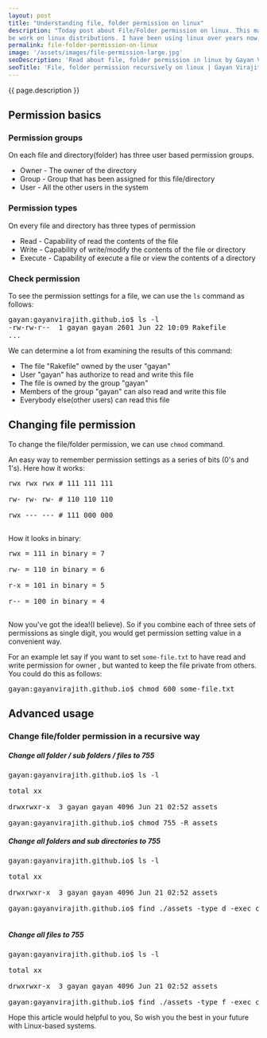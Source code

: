 ```yaml
---
layout: post
title: "Understanding file, folder permission on linux"
description: "Today post about File/Folder permission on linux. This may be helpful for newbies who likely to
be work on linux distributions. I have been using linux over years now, so for me it is better than the other platforms."
permalink: file-folder-permission-on-linux
image: '/assets/images/file-permission-large.jpg'
seoDescription: 'Read about file, folder permission in linux by Gayan Virajith'
seoTitle: 'File, folder permission recursively on linux | Gayan Virajith'
---
```


{{ page.description }}

## Permission basics

### Permission groups

On each file and directory(folder) has three user based permission groups.

- Owner - The owner of the directory
- Group - Group that has been assigned for this file/directory
- User  - All the other users in the system

### Permission types

On every file and directory has three types of permission

- Read      - Capability of read the contents of the file
- Write     - Capability of write/modify the contents of the file or directory
- Execute   - Capability of execute a file or view the contents of a directory

### Check permission

To see the permission settings for a file, we can use the `ls` command as follows:

<pre class="terminal">
gayan:gayanvirajith.github.io$ ls -l
-rw-rw-r--  1 gayan gayan 2601 Jun 22 10:09 Rakefile
...
</pre>

We can determine a lot from examining the results of this command:

-   The file "Rakefile" owned by the user "gayan"
-   User "gayan" has authorize to read and write this file
-   The file is owned by the group "gayan"
-   Members of the group "gayan" can also read and write this file
-   Everybody else(other users) can read this file

## Changing file permission

To change the file/folder permission, we can use `chmod` command.

An easy way to remember permission settings as a series of bits (0's and 1's). Here how it works:

<pre>
rwx rwx rwx # 111 111 111<br/>
rw- rw- rw- # 110 110 110<br/>
rwx --- --- # 111 000 000<br/>
</pre>

How it looks in binary:

<pre>
rwx = 111 in binary = 7<br/>
rw- = 110 in binary = 6<br/>
r-x = 101 in binary = 5<br/>
r-- = 100 in binary = 4<br/>
</pre>

Now you've got the idea!(I believe). So if you combine each of three sets of permissions as single digit,
you would get permission setting value in a convenient way.

For an example let say if you want to set `some-file.txt` to have read and write permission for owner
, but wanted to keep the file private from others. You could do this as follows:

<pre class="terminal">
gayan:gayanvirajith.github.io$ chmod 600 some-file.txt
</pre>

## Advanced usage

### Change file/folder permission in a recursive way

##### Change all folder / sub folders / files to 755
<pre class="terminal">
gayan:gayanvirajith.github.io$ ls -l<br/>
total xx<br/>
drwxrwxr-x  3 gayan gayan 4096 Jun 21 02:52 assets<br/>
gayan:gayanvirajith.github.io$ chmod 755 -R assets
</pre>

##### Change all folders and sub directories to 755
<pre class="terminal">
gayan:gayanvirajith.github.io$ ls -l<br/>
total xx<br/>
drwxrwxr-x  3 gayan gayan 4096 Jun 21 02:52 assets<br/>
gayan:gayanvirajith.github.io$ find ./assets -type d -exec chmod 755 {} \;<br/>
</pre>

##### Change all files to 755
<pre class="terminal">
gayan:gayanvirajith.github.io$ ls -l<br/>
total xx<br/>
drwxrwxr-x  3 gayan gayan 4096 Jun 21 02:52 assets<br/>
gayan:gayanvirajith.github.io$ find ./assets -type f -exec chmod 644 {} \;
</pre>

Hope this article would helpful to you, So wish you the best in your future with
Linux-based systems.



